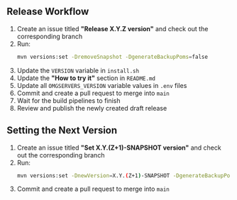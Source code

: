 ## Release Workflow

1. Create an issue titled **"Release X.Y.Z version"** and check out the corresponding branch
2. Run:
   ```bash
   mvn versions:set -DremoveSnapshot -DgenerateBackupPoms=false
   ```
3. Update the `VERSION` variable in `install.sh`
4. Update the **"How to try it"** section in `README.md`
5. Update all `OMGSERVERS_VERSION` variable values in `.env` files
6. Commit and create a pull request to merge into `main`
7. Wait for the build pipelines to finish
8. Review and publish the newly created draft release

## Setting the Next Version

1. Create an issue titled **"Set X.Y.(Z+1)-SNAPSHOT version"** and check out the corresponding branch
2. Run:
   ```bash
   mvn versions:set -DnewVersion=X.Y.(Z+1)-SNAPSHOT -DgenerateBackupPoms=false
   ```
3. Commit and create a pull request to merge into `main`
